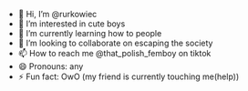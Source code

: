 - 👋 Hi, I’m @rurkowiec
- 👀 I’m interested in cute boys
- 🌱 I’m currently learning how to people
- 💞️ I’m looking to collaborate on escaping the society
- 📫 How to reach me @that_polish_femboy on tiktok
- 😄 Pronouns: any
- ⚡ Fun fact: OwO (my friend is currently touching me(help))

<!---
rurkowiec/rurkowiec is a ✨ special ✨ repository because its `README.md` (this file) appears on your GitHub profile.
You can click the Preview link to take a look at your changes.
--->
